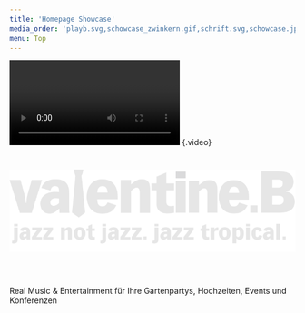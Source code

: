 ```yaml
---
title: 'Homepage Showcase'
media_order: 'playb.svg,schowcase_zwinkern.gif,schrift.svg,schowcase.jpg'
menu: Top
---
```


![](mucke.mp4) {.video}
# ![Valentine B](schrift.svg)&nbsp;
Real Music & Entertainment für Ihre Gartenpartys, Hochzeiten, Events und Konferenzen